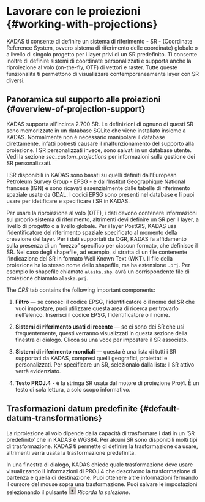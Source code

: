 # Lavorare con le proiezioni {#working-with-projections}

KADAS ti consente di definire un sistema di riferimento - SR - (Coordinate Reference System, ovvero sistema di riferimento delle coordinate) globale o a livello di singolo progetto per i layer privi di un SR predefinito. Ti consente inoltre di definire sistemi di coordinate personalizzati e supporta anche la riproiezione al volo (on-the-fly, OTF) di vettori e raster. Tutte queste funzionalità ti permettono di visualizzare contemporaneamente layer con SR diversi.


## Panoramica sul supporto alle proiezioni {#overview-of-projection-support}

KADAS supporta all’incirca 2.700 SR. Le definizioni di ognuno di questi SR sono memorizzate in un database SQLite che viene installato insieme a KADAS. Normalmente non è necessario manipolare il database direttamente, infatti potresti causare il malfunzionamento del supporto alla proiezione. I SR personalizzati invece, sono salvati in un database utente. Vedi la sezione *sec\_custom\_projections* per informazioni sulla gestione dei SR personalizzati.

I SR disponibili in KADAS sono basati su quelli definiti dall’European Petroleum Survey Group - EPSG - e dall’Institut Geographique National francese (IGN) e sono ricavati essenzialmente dalle tabelle di riferimento spaziale usate da GDAL. I codici EPSG sono presenti nel database e li puoi usare per idetificare e specificare i SR in KADAS.

Per usare la riproiezione al volo (OTF), i dati devono contenere informazioni sul proprio sistema di riferimento, altrimenti devi definire un SR per il layer, a livello di progetto o a livello globale. Per i layer PostGIS, KADAS usa l’identificatore del riferimento spaziale specificato al momento della creazione del layer. Per i dati supportati da OGR, KADAS fa affidamento sulla presenza di un “mezzo” specifico per ciascun formato, che definisce il SR. Nel caso degli shapefile, ad esempio, si stratta di un file contenente l’indicazione del SR in formato Well Known Text (<span id="index-5" class="target"></span>WKT). Il file della proiezione ha lo stesso nome dello shapefile, ma ha estensione `.prj`. Per esempio lo shapefile chiamato `alaska.shp`. avrà un corrispondente file di proiezione chiamato `alaska.prj`.

The *CRS* tab contains the following important components:

1.  **Filtro** — se conosci il codice EPSG, l’identificatore o il nome del SR che vuoi impostare, puoi utilizzare questa area di ricerca per trovarlo nell’elenco. Inserisci il codice EPSG, l’identificatore o il nome.

2.  **Sistemi di riferimento usati di recente** — se ci sono dei SR che usi frequentemente, questi verranno visualizzati in questa sezione della finestra di dialogo. Clicca su una voce per impostare il SR associato.

3.  **Sistemi di riferimento mondiali** — questa è una lista di tutti i SR supportati da KADAS, compresi quelli geografici, proiettati e personalizzati. Per specificare un SR, selezionalo dalla lista: il SR attivo verrà evidenziato.

4.  **Testo PROJ.4** - è la stringa SR usata dal motore di proiezione Proj4. È un testo di sola lettura, a solo scopo informativo.

## Trasformazioni datum predefinite {#default-datum-transformations}

La riproiezione al volo dipende dalla capacità di trasformare i dati in un ‘SR predefinito’ che in KADAS è WGS84. Per alcuni SR sono disponibili molti tipi di trasformazione. KADAS ti permette di definire la trasformazione da usare, altrimenti verrà usata la trasformazione predefinita.

In una finestra di dialogo, KADAS chiede quale trasformazione deve usare visualizzando il informazioni di PROJ.4 che descrivono la trasformazione di partenza e quella di destinazione. Puoi ottenere altre informazioni fermando il cursore del mouse sopra una trasformazione. Puoi salvare le impostazioni selezionando il pulsante ![radiobuttonon](../../images/radiobuttonon.png) *Ricorda la selezione*.




